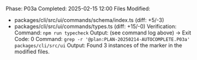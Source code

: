 Phase: P03a
Completed: 2025-02-15 12:00
Files Modified: 
- packages/cli/src/ui/commands/schema/index.ts (diff: +5/-3)
- packages/cli/src/ui/commands/types.ts (diff: +15/-0)
Verification: 
Command: `npm run typecheck`
Output: (see command log above) -> Exit Code: 0
Command: `grep -r '@plan:PLAN-20250214-AUTOCOMPLETE.P03a' packages/cli/src/ui`
Output: Found 3 instances of the marker in the modified files.
